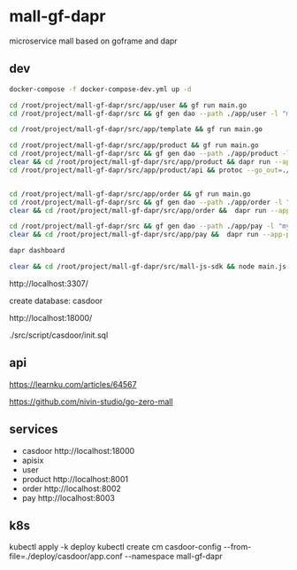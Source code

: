 # mall-gf-dapr

microservice mall based on goframe and dapr

## dev

```sh
docker-compose -f docker-compose-dev.yml up -d

cd /root/project/mall-gf-dapr/src/app/user && gf run main.go
cd /root/project/mall-gf-dapr/src && gf gen dao --path ./app/user -l "mysql:root:12345678@tcp(db:3306)/user"

cd /root/project/mall-gf-dapr/src/app/template && gf run main.go

cd /root/project/mall-gf-dapr/src/app/product && gf run main.go
cd /root/project/mall-gf-dapr/src && gf gen dao --path ./app/product -l "mysql:root:12345678@tcp(db:3306)/product"
clear && cd /root/project/mall-gf-dapr/src/app/product && dapr run --app-port 28001 --app-id product --dapr-grpc-port 3500 -- gf run main.go
cd /root/project/mall-gf-dapr/src/app/product/api && protoc --go_out=./ product.proto


cd /root/project/mall-gf-dapr/src/app/order && gf run main.go
cd /root/project/mall-gf-dapr/src && gf gen dao --path ./app/order -l "mysql:root:12345678@tcp(db:3306)/order"
clear && cd /root/project/mall-gf-dapr/src/app/order &&  dapr run --app-port 28002 --app-id order --dapr-grpc-port 3501 -- gf run main.go

cd /root/project/mall-gf-dapr/src && gf gen dao --path ./app/pay -l "mysql:root:12345678@tcp(db:3306)/pay"
clear && cd /root/project/mall-gf-dapr/src/app/pay &&  dapr run --app-port 28003 --app-id pay --dapr-grpc-port 3502 -- gf run main.go

dapr dashboard

clear && cd /root/project/mall-gf-dapr/src/mall-js-sdk && node main.js

```

http://localhost:3307/

create database: casdoor

http://localhost:18000/

./src/script/casdoor/init.sql

## api

<https://learnku.com/articles/64567>

<https://github.com/nivin-studio/go-zero-mall>

## services

- casdoor http://localhost:18000
- apisix 
- user
- product http://localhost:8001
- order http://localhost:8002
- pay http://localhost:8003

## k8s

kubectl apply -k deploy
kubectl create cm casdoor-config --from-file=./deploy/casdoor/app.conf --namespace mall-gf-dapr
